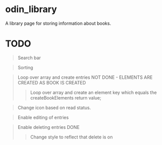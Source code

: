 # odin_library
A library page for storing information about books.


# TODO

> Search bar

> Sorting

> Loop over array and create entries NOT DONE - ELEMENTS ARE CREATED AS BOOK IS CREATED
>> Loop over array and create an element key which equals the createBookElements return value;

> Change icon based on read status.

> Enable editing of entries

> Enable deleting entries DONE
>> Change style to reflect that delete is on